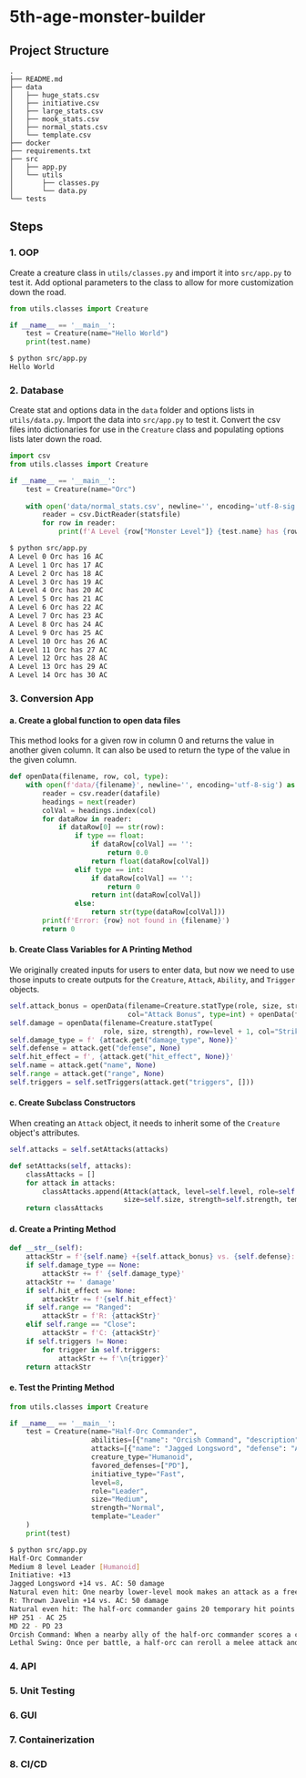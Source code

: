 # 5th-age-monster-builder

## Project Structure

```
.
├── README.md
├── data
│   ├── huge_stats.csv
│   ├── initiative.csv
│   ├── large_stats.csv
│   ├── mook_stats.csv
│   ├── normal_stats.csv
│   └── template.csv
├── docker
├── requirements.txt
├── src
│   ├── app.py
│   └── utils
│       ├── classes.py
│       └── data.py
└── tests
```

## Steps

### 1. OOP

Create a creature class in `utils/classes.py` and import it into `src/app.py` to test it. Add optional parameters to the class to allow for more customization down the road.

```python
from utils.classes import Creature

if __name__ == '__main__':
    test = Creature(name="Hello World")
    print(test.name)
```

```bash
$ python src/app.py
Hello World
```

### 2. Database

Create stat and options data in the `data` folder and options lists in `utils/data.py`. Import the data into `src/app.py` to test it. Convert the csv files into dictionaries for use in the `Creature` class and populating options lists later down the road.

```python
import csv
from utils.classes import Creature

if __name__ == '__main__':
    test = Creature(name="Orc")
    
    with open('data/normal_stats.csv', newline='', encoding='utf-8-sig') as statsfile:
        reader = csv.DictReader(statsfile)
        for row in reader:
            print(f'A Level {row["Monster Level"]} {test.name} has {row["AC"]} AC')
```

```bash
$ python src/app.py 
A Level 0 Orc has 16 AC
A Level 1 Orc has 17 AC
A Level 2 Orc has 18 AC
A Level 3 Orc has 19 AC
A Level 4 Orc has 20 AC
A Level 5 Orc has 21 AC
A Level 6 Orc has 22 AC
A Level 7 Orc has 23 AC
A Level 8 Orc has 24 AC
A Level 9 Orc has 25 AC
A Level 10 Orc has 26 AC
A Level 11 Orc has 27 AC
A Level 12 Orc has 28 AC
A Level 13 Orc has 29 AC
A Level 14 Orc has 30 AC
```

### 3. Conversion App

#### a. Create a global function to open data files

This method looks for a given row in column 0 and returns the value in another given column. It can also be used to return the type of the value in the given column.

```python
def openData(filename, row, col, type):
    with open(f'data/{filename}', newline='', encoding='utf-8-sig') as datafile:
        reader = csv.reader(datafile)
        headings = next(reader)
        colVal = headings.index(col)
        for dataRow in reader:
            if dataRow[0] == str(row):
                if type == float:
                    if dataRow[colVal] == '':
                        return 0.0
                    return float(dataRow[colVal])
                elif type == int:
                    if dataRow[colVal] == '':
                        return 0
                    return int(dataRow[colVal])
                else:
                    return str(type(dataRow[colVal]))
        print(f'Error: {row} not found in {filename}')
        return 0
```

#### b. Create Class Variables for A Printing Method

We originally created inputs for users to enter data, but now we need to use those inputs to create outputs for the `Creature`, `Attack`, `Ability`, and `Trigger` objects.

```python
self.attack_bonus = openData(filename=Creature.statType(role, size, strength), row=level + 1,
                             col="Attack Bonus", type=int) + openData(filename="template.csv", row=template, col="Attack", type=int)
self.damage = openData(filename=Creature.statType(
                       role, size, strength), row=level + 1, col="Strike Damage", type=int)
self.damage_type = f' {attack.get("damage_type", None)}'
self.defense = attack.get("defense", None)
self.hit_effect = f', {attack.get("hit_effect", None)}'
self.name = attack.get("name", None)
self.range = attack.get("range", None)
self.triggers = self.setTriggers(attack.get("triggers", []))
```

#### c. Create Subclass Constructors

When creating an `Attack` object, it needs to inherit some of the `Creature` object's attributes.

```python
self.attacks = self.setAttacks(attacks)
```

```python
def setAttacks(self, attacks):
    classAttacks = []
    for attack in attacks:
        classAttacks.append(Attack(attack, level=self.level, role=self.role,
                            size=self.size, strength=self.strength, template=self.template))
    return classAttacks
```

#### d. Create a Printing Method

```python
def __str__(self):
    attackStr = f'{self.name} +{self.attack_bonus} vs. {self.defense}: {self.damage}'
    if self.damage_type == None:
        attackStr += f' {self.damage_type}'
    attackStr += ' damage'
    if self.hit_effect == None:
        attackStr += f'{self.hit_effect}'
    if self.range == "Ranged":
        attackStr = f'R: {attackStr}'
    elif self.range == "Close":
        attackStr = f'C: {attackStr}'
    if self.triggers != None:
        for trigger in self.triggers:
            attackStr += f'\n{trigger}'
    return attackStr
```

#### e. Test the Printing Method

```python
from utils.classes import Creature

if __name__ == '__main__':
    test = Creature(name="Half-Orc Commander",
                    abilities=[{"name": "Orcish Command", "description": "When a nearby ally of the half-orc commander scores a critical hit, that ally can roll a save against a save ends effect as a free action."}, {"name": "Lethal Swing", "description": "Once per battle, a half-orc can reroll a melee attack and use the result it prefers"}],
                    attacks=[{"name": "Jagged Longsword", "defense": "AC", "triggers": [{"condition": "even hit", "description": "One nearby lower-level mook makes an attack as a free action."}]}, {"name": "Thrown Javelin", "defense": "AC", "range": "Ranged", "triggers": [{"condition": "even hit", "description": "The half-orc commander gains 20 temporary hit points."}]}],
                    creature_type="Humanoid",
                    favored_defenses=["PD"],
                    initiative_type="Fast",
                    level=8,
                    role="Leader",
                    size="Medium",
                    strength="Normal",
                    template="Leader"
    )
    print(test)
```

```bash
$ python src/app.py 
Half-Orc Commander
Medium 8 level Leader [Humanoid]
Initiative: +13
Jagged Longsword +14 vs. AC: 50 damage
Natural even hit: One nearby lower-level mook makes an attack as a free action.
R: Thrown Javelin +14 vs. AC: 50 damage
Natural even hit: The half-orc commander gains 20 temporary hit points.
HP 251 - AC 25
MD 22 - PD 23
Orcish Command: When a nearby ally of the half-orc commander scores a critical hit, that ally can roll a save against a save ends effect as a free action.
Lethal Swing: Once per battle, a half-orc can reroll a melee attack and use the result it prefers
```

### 4. API

### 5. Unit Testing

### 6. GUI

### 7. Containerization

### 8. CI/CD
